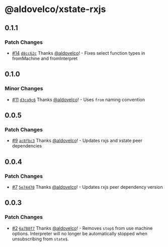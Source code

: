 # @aldovelco/xstate-rxjs

## 0.1.1

### Patch Changes

- [#14](https://github.com/aldovelco/xstate-libs/pull/14) [`d8cc62c`](https://github.com/aldovelco/xstate-libs/commit/d8cc62c6d4ea7f7388392d40ab33993ba0dba72c) Thanks [@aldovelco](https://github.com/aldovelco)! - Fixes select function types in fromMachine and fromInterpret

## 0.1.0

### Minor Changes

- [#11](https://github.com/aldovelco/xstate-libs/pull/11) [`d3ca9c6`](https://github.com/aldovelco/xstate-libs/commit/d3ca9c6d55526298da98cbbff6667da5584993a8) Thanks [@aldovelco](https://github.com/aldovelco)! - Uses `from` naming convention

## 0.0.5

### Patch Changes

- [#9](https://github.com/aldovelco/xstate-libs/pull/9) [`ac8fbc3`](https://github.com/aldovelco/xstate-libs/commit/ac8fbc3a5ec0fd1de06aa503fa660d8b91be2fff) Thanks [@aldovelco](https://github.com/aldovelco)! - Updates rxjs and xstate peer dependencies

## 0.0.4

### Patch Changes

- [#7](https://github.com/aldovelco/xstate-libs/pull/7) [`5e74470`](https://github.com/aldovelco/xstate-libs/commit/5e744707c398437eb7ae327a1c56ac33d126de90) Thanks [@aldovelco](https://github.com/aldovelco)! - Updates rxjs peer dependency version

## 0.0.3

### Patch Changes

- [#2](https://github.com/aldovelco/xstate-libs/pull/2) [`6a780f7`](https://github.com/aldovelco/xstate-libs/commit/6a780f753a3882d6125194e69b9330a3505920a3) Thanks [@aldovelco](https://github.com/aldovelco)! - Removes `stop$` from use machine options.
  Interpreter will no longer be automatically stopped when unsubscribing from `state$`.
